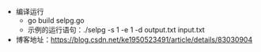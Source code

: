 + 编译运行
  + go build selpg.go
  + 示例的运行语句：./selpg -s 1 -e 1 -d output.txt input.txt
+ 博客地址：https://blog.csdn.net/ke1950523491/article/details/83030904
